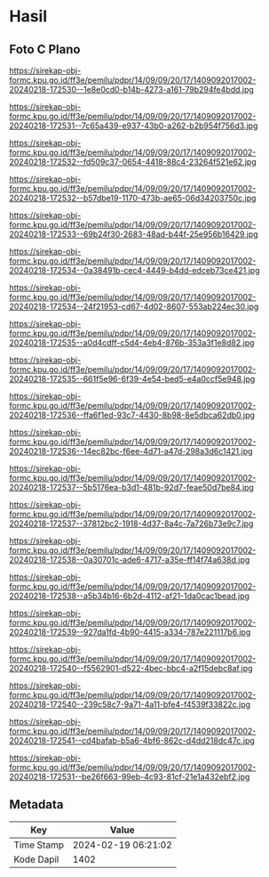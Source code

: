 # Hasil

## Foto C Plano

https://sirekap-obj-formc.kpu.go.id/ff3e/pemilu/pdpr/14/09/09/20/17/1409092017002-20240218-172530--1e8e0cd0-b14b-4273-a161-79b294fe4bdd.jpg

https://sirekap-obj-formc.kpu.go.id/ff3e/pemilu/pdpr/14/09/09/20/17/1409092017002-20240218-172531--7c65a439-e937-43b0-a262-b2b954f756d3.jpg

https://sirekap-obj-formc.kpu.go.id/ff3e/pemilu/pdpr/14/09/09/20/17/1409092017002-20240218-172532--fd509c37-0654-4418-88c4-23264f521e62.jpg

https://sirekap-obj-formc.kpu.go.id/ff3e/pemilu/pdpr/14/09/09/20/17/1409092017002-20240218-172532--b57dbe19-1170-473b-ae65-06d34203750c.jpg

https://sirekap-obj-formc.kpu.go.id/ff3e/pemilu/pdpr/14/09/09/20/17/1409092017002-20240218-172533--69b24f30-2683-48ad-b44f-25e956b16429.jpg

https://sirekap-obj-formc.kpu.go.id/ff3e/pemilu/pdpr/14/09/09/20/17/1409092017002-20240218-172534--0a38491b-cec4-4449-b4dd-edceb73ce421.jpg

https://sirekap-obj-formc.kpu.go.id/ff3e/pemilu/pdpr/14/09/09/20/17/1409092017002-20240218-172534--24f21953-cd67-4d02-8607-553ab224ec30.jpg

https://sirekap-obj-formc.kpu.go.id/ff3e/pemilu/pdpr/14/09/09/20/17/1409092017002-20240218-172535--a0d4cdff-c5d4-4eb4-876b-353a3f1e8d82.jpg

https://sirekap-obj-formc.kpu.go.id/ff3e/pemilu/pdpr/14/09/09/20/17/1409092017002-20240218-172535--661f5e96-6f39-4e54-bed5-e4a0ccf5e948.jpg

https://sirekap-obj-formc.kpu.go.id/ff3e/pemilu/pdpr/14/09/09/20/17/1409092017002-20240218-172536--ffa6f1ed-93c7-4430-8b98-8e5dbca62db0.jpg

https://sirekap-obj-formc.kpu.go.id/ff3e/pemilu/pdpr/14/09/09/20/17/1409092017002-20240218-172536--14ec82bc-f6ee-4d71-a47d-298a3d6c1421.jpg

https://sirekap-obj-formc.kpu.go.id/ff3e/pemilu/pdpr/14/09/09/20/17/1409092017002-20240218-172537--5b5176ea-b3d1-481b-92d7-feae50d7be84.jpg

https://sirekap-obj-formc.kpu.go.id/ff3e/pemilu/pdpr/14/09/09/20/17/1409092017002-20240218-172537--37812bc2-1918-4d37-8a4c-7a726b73e9c7.jpg

https://sirekap-obj-formc.kpu.go.id/ff3e/pemilu/pdpr/14/09/09/20/17/1409092017002-20240218-172538--0a30701c-ade6-4717-a35e-ff14f74a638d.jpg

https://sirekap-obj-formc.kpu.go.id/ff3e/pemilu/pdpr/14/09/09/20/17/1409092017002-20240218-172538--a5b34b16-6b2d-4112-af21-1da0cac1bead.jpg

https://sirekap-obj-formc.kpu.go.id/ff3e/pemilu/pdpr/14/09/09/20/17/1409092017002-20240218-172539--927da1fd-4b90-4415-a334-787e221117b6.jpg

https://sirekap-obj-formc.kpu.go.id/ff3e/pemilu/pdpr/14/09/09/20/17/1409092017002-20240218-172540--f5562901-d522-4bec-bbc4-a2f15debc8af.jpg

https://sirekap-obj-formc.kpu.go.id/ff3e/pemilu/pdpr/14/09/09/20/17/1409092017002-20240218-172540--239c58c7-9a71-4a11-bfe4-f4539f33822c.jpg

https://sirekap-obj-formc.kpu.go.id/ff3e/pemilu/pdpr/14/09/09/20/17/1409092017002-20240218-172541--cd4bafab-b5a6-4bf6-862c-d4dd218dc47c.jpg

https://sirekap-obj-formc.kpu.go.id/ff3e/pemilu/pdpr/14/09/09/20/17/1409092017002-20240218-172531--be26f663-99eb-4c93-81cf-21e1a432ebf2.jpg


## Metadata

| Key        | Value               |
| ---------- | ------------------- |
| Time Stamp | 2024-02-19 06:21:02 |
| Kode Dapil | 1402                |



